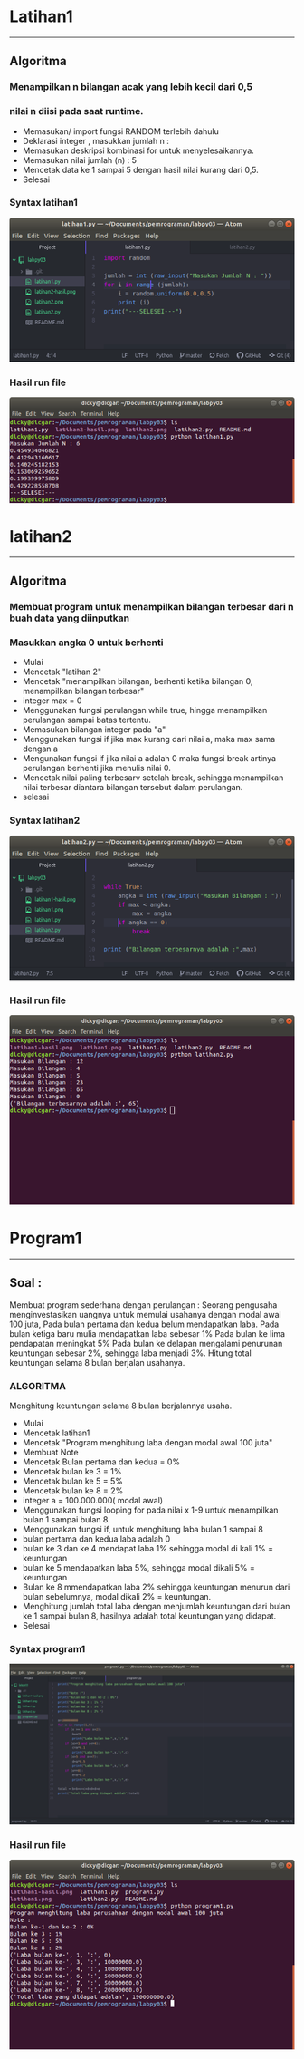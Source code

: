 # Latihan1
----
## Algoritma
### Menampilkan n bilangan acak yang lebih kecil dari 0,5
### nilai n diisi pada saat runtime.

- Memasukan/ import fungsi RANDOM terlebih dahulu
- Deklarasi integer , masukkan jumlah n :
- Memasukan deskripsi kombinasi for untuk menyelesaikannya.
- Memasukan nilai jumlah (n) : 5
- Mencetak data ke 1 sampai 5 dengan hasil nilai kurang dari 0,5.
- Selesai
### Syntax latihan1
![github](https://github.com/dicgar95/labpy03/blob/master/latihan1.png)
### Hasil run file
![github](https://github.com/dicgar95/labpy03/blob/master/latihan1-hasil.png)
# latihan2
---
## Algoritma
### Membuat program untuk menampilkan bilangan terbesar dari n buah data yang diinputkan
### Masukkan angka 0 untuk berhenti

- Mulai
- Mencetak "latihan 2"
- Mencetak "menampilkan bilangan, berhenti ketika bilangan 0, menampilkan bilangan terbesar"
- integer max = 0
- Menggunakan fungsi perulangan while true, hingga menampilkan perulangan sampai batas tertentu.
- Memasukan bilangan integer pada "a"
- Menggunakan fungsi if jika max kurang dari nilai a, maka max sama dengan a
- Mengunakan fungsi if jika nilai a adalah 0 maka fungsi break artinya perulangan berhenti jika menulis nilai 0.
- Mencetak nilai paling terbesarv setelah break, sehingga menampilkan nilai terbesar diantara bilangan tersebut dalam perulangan.
- selesai
### Syntax latihan2
![github](https://github.com/dicgar95/labpy03/blob/master/latihan2.png)
### Hasil run file
![github](https://github.com/dicgar95/labpy03/blob/master/latihan2-hasil.png)
# Program1
---
## Soal :

Membuat program sederhana dengan perulangan :
Seorang pengusaha menginvestasikan uangnya untuk memulai usahanya dengan modal awal 100 juta, Pada bulan pertama dan kedua belum mendapatkan laba.
Pada bulan ketiga baru mulia mendapatkan laba sebesar 1% Pada bulan ke lima pendapatan meningkat 5% Pada bulan ke delapan mengalami penurunan keuntungan sebesar 2%, sehingga laba menjadi 3%. Hitung total keuntungan selama 8 bulan berjalan usahanya.

### ALGORITMA
Menghitung keuntungan selama 8 bulan berjalannya usaha.

- Mulai
- Mencetak latihan1
- Mencetak "Program menghitung laba dengan modal awal 100 juta"
- Membuat Note
- Mencetak Bulan pertama dan kedua = 0%
- Mencetak bulan ke 3 = 1%
- Mencetak bulan ke 5 = 5%
- Mencetak bulan ke 8 = 2%
- integer a = 100.000.000( modal awal)
- Menggunakan fungsi looping for pada nilai x 1-9 untuk menampilkan bulan 1 sampai bulan 8.
- Menggunakan fungsi if, untuk menghitung laba bulan 1 sampai 8
- bulan pertama dan kedua laba adalah 0
- bulan ke 3 dan ke 4 mendapat laba 1% sehingga modal di kali 1% = keuntungan
- bulan ke 5 mendapatkan laba 5%, sehingga modal dikali 5% = keuntungan
- Bulan ke 8 mmendapatkan laba 2% sehingga keuntungan menurun dari bulan sebelumnya, modal dikali 2% = keuntungan.
- Menghitung jumlah total laba dengan menjumlah keuntungan dari bulan ke 1 sampai bulan 8, hasilnya adalah total keuntungan yang didapat.
- Selesai
### Syntax program1
![github](https://github.com/dicgar95/labpy03/blob/master/program1.png)
### Hasil run file
![github](https://github.com/dicgar95/labpy03/blob/master/program1-hasil.png)
